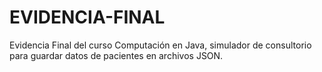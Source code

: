 # EVIDENCIA-FINAL
Evidencia Final del curso Computación en Java, simulador de consultorio para guardar datos de pacientes en archivos JSON.

